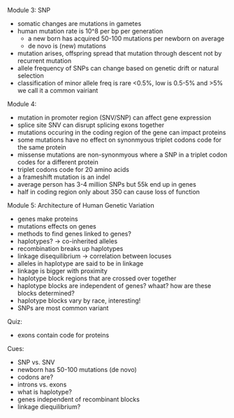 Module 3: SNP
- somatic changes are mutations in gametes
- human mutation rate is 10^8 per bp per generation
  - a new born has acquired 50-100 mutations per newborn on average
  - de novo is (new) mutations
- mutation arises, offspring spread that mutation through descent not by recurrent mutation
- allele frequency of SNPs can change based on genetic drift or natural selection
- classification of minor allele freq is rare <0.5%, low is 0.5-5% and >5% we call it a common vairiant

Module 4:
- mutation in promoter region (SNV/SNP) can affect gene expression
- splice site SNV can disrupt splicing exons together
- mutations occuring in the coding region of the gene can impact proteins
- some mutations have no effect on synonmyous triplet codons code for the same protein
- missense mutations are non-synonmyous where a SNP in a triplet codon codes for a different protein
- triplet codons code for 20 amino acids
- a frameshift mutation is an indel
- average person has 3-4 million SNPs but 55k end up in genes
- half in coding region only about 350 can cause loss of function

Module 5: Architecture of Human Genetic Variation
- genes make proteins
- mutations effects on genes
- methods to find genes linked to genes?
- haplotypes? -> co-inherited alleles
- recombination breaks up haplotypes
- linkage disequilibrium -> correlation between locuses
- alleles in haplotype are said to be in linkage
- linkage is bigger with proximity
- haplotype block regions that are crossed over together
- haplotype blocks are independent of genes? whaat? how are these blocks determined?
- haplotype blocks vary by race, interesting!
- SNPs are most common variant

Quiz:
- exons contain code for proteins

Cues:
- SNP vs. SNV
- newborn has 50-100 mutations (de novo)
- codons are?
- introns vs. exons
- what is haplotype?
- genes independent of recombinant blocks
- linkage diequilibrium?
